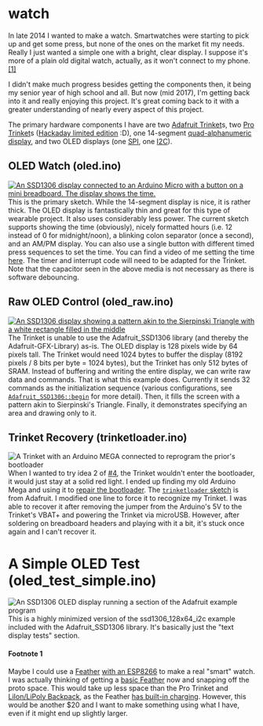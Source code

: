 # watch

In late 2014 I wanted to make a watch. Smartwatches were starting to pick up and get some press, but none of the ones on the market fit my needs. Really I just wanted a simple one with a bright, clear display. I suppose it's more of a plain old digital watch, actually, as it won't connect to my phone. [[1]](https://github.com/seth10/watch#footnote-1)

I didn't make much progress besides getting the components then, it being my senior year of high school and all. But now (mid 2017), I'm getting back into it and really enjoying this project. It's great coming back to it with a greater understanding of nearly every aspect of this project.

The primary hardware components I have are two [Adafruit Trinket](https://www.adafruit.com/product/1501)s, two [Pro Trinket](https://www.adafruit.com/product/2000)s ([Hackaday limited edition](store.hackaday.com/products/trinket-pro-with-black-solder-mask-and-the-hackaday-io-logo) :D), one 14-segment [quad-alphanumeric display](https://www.adafruit.com/product/1912), and two OLED displays (one [SPI](https://www.banggood.com/0_96-Inch-White-IIC-I2C-OLED-Display-Module-12864-LED-For-Arduino-p-932606.html), one [I2C](https://www.banggood.com/0_96-Inch-I2C-IIC-SPI-Serial-128-x-64-OLED-LCD-LED-Display-Module-p-922246.html)).


## OLED Watch (oled.ino)

[![An SSD1306 display connected to an Arduino Micro with a button on a mini breadboard. The display shows the time.](https://user-images.githubusercontent.com/5026621/30008988-a28e0300-90f2-11e7-8583-e07cc6abd03b.gif)](https://user-images.githubusercontent.com/5026621/30008983-95251370-90f2-11e7-91b8-bbeabd0d093f.gif)<br>
This is the primary sketch. While the 14-segment display is nice, it is rather thick. The OLED display is fantastically thin and great for this type of wearable project. It also uses considerably less power.
The current sketch supports showing the time (obviously), nicely formatted hours (i.e. 12 instead of 0 for midnight/noon), a blinking colon separator (once a second), and an AM/PM display. You can also use a single button with different timed press sequences to set the time. You can find a video of me setting the time [here](https://www.youtube.com/watch?v=HO-wcZnRYFU).
The timer and interrupt code will need to be adapted for the Trinket. Note that the capacitor seen in the above media is not necessary as there is software debouncing.


## Raw OLED Control (oled_raw.ino)

[![An SSD1306 display showing a pattern akin to the Sierpinski Triangle with a white rectangle filled in the middle](https://user-images.githubusercontent.com/5026621/30033770-4db9cc00-916b-11e7-905f-29efedaccacb.jpg)](https://gist.github.com/seth10/ca02c15ec7c7a890c90d330c6ff3a877)
The Trinket is unable to use the Adafruit_SSD1306 library (and thereby the Adafruit-GFX-Library) as-is. The OLED display is 128 pixels wide by 64 pixels tall. The Trinket would need 1024 bytes to buffer the display (8192 pixels / 8 bits per byte = 1024 bytes), but the Trinket has only 512 bytes of SRAM. Instead of buffering and writing the entire display, we can write raw data and commands. That is what this example does.
Currently it sends 32 commands as the initialization sequence (various configurations, see [`Adafruit_SSD1306::begin`](https://github.com/seth10/watch/blob/master/libraries/Adafruit_SSD1306/Adafruit_SSD1306.cpp#L68) for more detail). Then, it fills the screen with a pattern akin to Sierpinski's Triangle. Finally, it demonstrates specifying an area and drawing only to it.


## Trinket Recovery (trinketloader.ino)

![A Trinket with an Arduino MEGA connected to reprogram the prior's bootloader](https://user-images.githubusercontent.com/5026621/30007224-bea07ff2-90d7-11e7-9f0a-85935a7f6e46.jpg)
When I wanted to try idea 2 of [#4](https://github.com/seth10/watch/issues/4), the Trinket wouldn't enter the bootloader, it would just stay at a solid red light. I ended up finding my old Arduino Mega and using it to [repair the bootloader](https://learn.adafruit.com/introducing-trinket/repairing-bootloader). The [`trinketloader` sketch](https://github.com/seth10/watch/tree/master/trinketloader) is from Adafruit. I modified one line to force it to recognize my Trinket. I was able to recover it after removing the jumper from the Arduino's 5V to the Trinket's VBAT+ and powering the Trinket via microUSB. However, after soldering on breadboard headers and playing with it a bit, it's stuck once again and I can't recover it.


# A Simple OLED Test (oled_test_simple.ino)

![An SSD1306 OLED display running a section of the Adafruit example program](https://user-images.githubusercontent.com/5026621/30039453-0db7c0a6-919f-11e7-9e2b-c3571a3c316c.gif)<br>
This is a highly minimized version of the ssd1306_128x64_i2c example included with the Adafruit_SSD1306 library. It's basically just the "text display tests" section.


#### Footnote 1
Maybe I could use a [Feather](https://www.adafruit.com/feather) [with an ESP8266](https://www.adafruit.com/product/3404) to make a real "smart" watch. I was actually thinking of getting a [basic Feather](https://www.adafruit.com/product/2771) now and snapping off the proto space. This would take up less space than the Pro Trinket and [LiIon/LiPoly Backpack](https://www.adafruit.com/product/2124), as the Feather [has built-in charging](https://forums.adafruit.com/viewtopic.php?f=52&t=122640#p612296). However, this would be another $20 and I want to make something using what I have, even if it might end up slightly larger.
